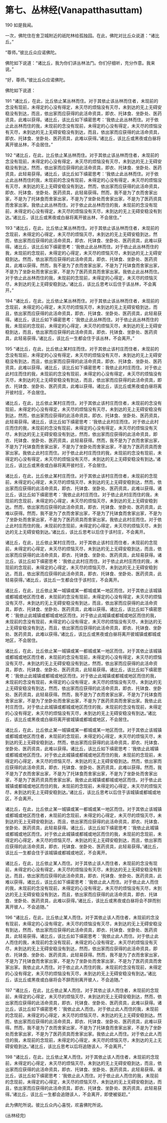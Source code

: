 # 第七、丛林经(Vanapatthasuttam)

190 如是我闻。

一次，佛陀住在舍卫城附近的祇陀林给孤独园。在此，佛陀对比丘众说道：“诸比丘。”

“尊师。”彼比丘众应诺佛陀。

佛陀如下说道：“诸比丘，我为你们讲丛林法门。你们仔细听，充分作意。我来说。”

“好，尊师。”彼比丘众应诺佛陀。

佛陀如下说道：

191 “诸比丘，在此，比丘依止某丛林而住。对于其依止该丛林而住者，未现前的念没有现前，未得定的心没有得定，未灭尽的烦恼没有灭尽，未到达的无上无碍安稳没有到达，而且，依出家而应获得的此活命资具，即衣、托钵食、坐卧处、医药资具，此难以获得。诸比丘，该比丘如下缜密思考：‘我依止此丛林而住。对于依止此丛林而住的我，未现前的念没有现前，未得定的心没有得定，未灭尽的烦恼没有灭尽，未到达的无上无碍安稳没有到达，而且，依出家而应获得的此活命资具，即衣、托钵食、坐卧处、医药资具，此难以获得。’诸比丘，该比丘或黑夜或白昼将离开彼丛林，不会居住。”

192 “诸比丘，在此，比丘依止某丛林而住。对于其依止该丛林而住者，未现前的念没有现前，未得定的心没有得定，未灭尽的烦恼没有灭尽，未到达的无上无碍安稳没有到达，然而，依出家而应获得的此活命资具，即衣、托钵食、坐卧处、医药资具，此轻易获得。诸比丘，该比丘如下缜密思考：‘我依止此丛林而住。对于依止此丛林而住的我，未现前的念没有现前，未得定的心没有得定，未灭尽的烦恼没有灭尽，未到达的无上无碍安稳没有到达，然而，依出家而应获得的此活命资具，即衣、托钵食、坐卧处、医药资具，此轻易获得。然而，我不是为了衣而舍家出家，不是为了托钵食而舍家出家，不是为了坐卧处而舍家出家，不是为了医药资具而舍家出家。我依止此丛林而住。对于依止此丛林而住的我，未现前的念没有现前，未得定的心没有得定，未灭尽的烦恼没有灭尽，未到达的无上无碍安稳没有到达。’诸比丘，该比丘或黑夜或白昼将离开彼丛林，不会居住。”

193 “诸比丘，在此，比丘依止某丛林而住。对于其依止该丛林而住者，未现前的念现前，未得定的心得定，未灭尽的烦恼灭尽，未到达的无上无碍安稳到达，然而，依出家而应获得的此活命资具，即衣、托钵食、坐卧处、医药资具，此难以获得。诸比丘，该比丘如下缜密思考：‘我依止此丛林而住。对于依止此丛林而住的我，未现前的念现前，未得定的心得定，未灭尽的烦恼灭尽，未到达的无上无碍安稳到达。然而，依出家而应获得的此活命资具，即衣、托钵食、坐卧处、医药资具，此难以获得。然而，我不是为了衣而舍家出家，不是为了托钵食而舍家出家，不是为了坐卧处而舍家出家，不是为了医药资具而舍家出家。我依止此丛林而住。对于依止此丛林而住的我，未现前的念现前，未得定的心得定，未灭尽的烦恼灭尽，未到达的无上无碍安稳到达。’诸比丘，该比丘思考以后住于该丛林，不会离开。”

194 “诸比丘，在此，比丘依止某丛林而住。对于其依止该丛林而住者，未现前的念现前，未得定的心得定，未灭尽的烦恼灭尽，未到达的无上无碍安稳到达，而且，依出家而应获得的此活命资具，即衣、托钵食、坐卧处、医药资具，此轻易获得。诸比丘，该比丘如下缜密思考：‘我依止此丛林而住。对于依止此丛林而住的我，未现前的念现前，未得定的心得定，未灭尽的烦恼灭尽，未到达的无上无碍安稳到达，而且，依出家而应获得的此活命资具，即衣、托钵食、坐卧处、医药资具，此轻易获得。’诸比丘，该比丘一生都会住于该丛林，不会离开。”

195 “诸比丘，在此，比丘依止某村庄而住。对于其依止该村庄而住者，未现前的念没有现前，未得定的心没有得定，未灭尽的烦恼没有灭尽，未到达的无上无碍安稳没有到达，而且，依出家而应获得的此活命资具，即衣、托钵食、坐卧处、医药资具，此难以获得。诸比丘，该比丘如下缜密思考：我依止此村庄而住。对于依止此村庄而住的我，未现前的念没有现前，未得定的心没有得定，未灭尽的烦恼没有灭尽，未到达的无上无碍安稳没有到达，而且，依出家而应获得的此活命资具，即衣、托钵食、坐卧处、医药资具，此难以获得。诸比丘，该比丘或黑夜或白昼将离开彼村庄，不会居住。

诸比丘，在此，比丘依止某村庄而住。对于其依止该村庄而住者，未现前的念没有现前，未得定的心没有得定，未灭尽的烦恼没有灭尽，未到达的无上无碍安稳没有到达，然而，依出家而应获得的此活命资具，即衣、托钵食、坐卧处、医药资具，此轻易获得。诸比丘，该比丘如下缜密思考：‘我依止此村庄而住。对于依止此村庄而住的我，未现前的念没有现前，未得定的心没有得定，未灭尽的烦恼没有灭尽，未到达的无上无碍安稳没有到达，然而，依出家而应获得的此活命资具，即衣、托钵食、坐卧处、医药资具，此轻易获得。然而，我不是为了衣而舍家出家，不是为了托钵食而舍家出家，不是为了坐卧处而舍家出家，不是为了医药资具而舍家出家。我依止此村庄而住。对于依止此村庄而住的我，未现前的念没有现前，未得定的心没有得定，未灭尽的烦恼没有灭尽，未到达的无上无碍安稳没有到达。’诸比丘，该比丘或黑夜或白昼将离开彼村庄，不会居住。

诸比丘，在此，比丘依止某村庄而住。对于其依止该村庄而住者，未现前的念现前，未得定的心得定，未灭尽的烦恼灭尽，未到达的无上无碍安稳到达，然而，依出家而应获得的此活命资具，即衣、托钵食、坐卧处、医药资具，此难以获得。诸比丘，该比丘如下缜密思考：‘我依止此村庄而住。对于依止此村庄而住的我，未现前的念现前，未得定的心得定，未灭尽的烦恼灭尽，未到达的无上无碍安稳到达。然而，依出家而应获得的此活命资具，即衣、托钵食、坐卧处、医药资具，此难以获得。然而，我不是为了衣而舍家出家，不是为了托钵食而舍家出家，不是为了坐卧处而舍家出家，不是为了医药资具而舍家出家。我依止此村庄而住。对于依止此村庄而住的我，未现前的念现前，未得定的心得定，未灭尽的烦恼灭尽，未到达的无上无碍安稳到达。’诸比丘，该比丘思考以后住于该村庄，不会离开。

诸比丘，在此，比丘依止某村庄而住。对于其依止该村庄而住者，未现前的念现前，未得定的心得定，未灭尽的烦恼灭尽，未到达的无上无碍安稳到达，而且，依出家而应获得的此活命资具，即衣、托钵食、坐卧处、医药资具，此轻易获得。诸比丘，该比丘如下缜密思考：‘我依止此村庄而住。对于依止此村庄而住的我，未现前的念现前，未得定的心得定，未灭尽的烦恼灭尽，未到达的无上无碍安稳到达，而且，依出家而应获得的此活命资具，即衣、托钵食、坐卧处、医药资具，此轻易获得。’诸比丘，该比丘一生都会住于该村庄，不会离开。

诸比丘，在此，比丘依止某一城镇或某一都城或某一地区而住。对于其依止该城镇或都城或地区而住者，未现前的念没有现前，未得定的心没有得定，未灭尽的烦恼没有灭尽，未到达的无上无碍安稳没有到达，而且，依出家而应获得的此活命资具，即衣、托钵食、坐卧处、医药资具，此难以获得。诸比丘，该比丘如下缜密思考：‘我依止此城镇或都城或地区而住。对于依止此城镇或都城或地区而住的我，未现前的念没有现前，未得定的心没有得定，未灭尽的烦恼没有灭尽，未到达的无上无碍安稳没有到达，而且，依出家而应获得的此活命资具，即衣、托钵食、坐卧处、医药资具，此难以获得。’诸比丘，该比丘或黑夜或白昼将离开彼城镇或都城或地区，不会居住。

诸比丘，在此，比丘依止某一城镇或某一都城或某一地区而住。对于其依止该城镇或都城或地区而住者，未现前的念没有现前，未得定的心没有得定，未灭尽的烦恼没有灭尽，未到达的无上无碍安稳没有到达，然而，依出家而应获得的此活命资具，即衣、托钵食、坐卧处、医药资具，此轻易获得。诸比丘，该比丘如下缜密思考：‘我依止此城镇或都城或地区而住。对于依止此城镇或都城或地区而住的我，未现前的念没有现前，未得定的心没有得定，未灭尽的烦恼没有灭尽，未到达的无上无碍安稳没有到达，然而，依出家而应获得的此活命资具，即衣、托钵食、坐卧处、医药资具，此轻易获得。然而，我不是为了衣而舍家出家，不是为了托钵食而舍家出家，不是为了坐卧处而舍家出家，不是为了医药资具而舍家出家。我依止此村庄而住。对于依止此城镇或都城或地区而住的我，未现前的念没有现前，未得定的心没有得定，未灭尽的烦恼没有灭尽，未到达的无上无碍安稳没有到达。’诸比丘，该比丘或黑夜或白昼将离开彼城镇或都城或地区，不会居住。

诸比丘，在此，比丘依止某一城镇或某一都城或某一地区而住。对于其依止该城镇或都城或地区而住者，未现前的念现前，未得定的心得定，未灭尽的烦恼灭尽，未到达的无上无碍安稳到达，然而，依出家而应获得的此活命资具，即衣、托钵食、坐卧处、医药资具，此难以获得。诸比丘，该比丘如下缜密思考：‘我依止此城镇或都城或地区而住。对于依止此城镇或都城或地区而住的我，未现前的念现前，未得定的心得定，未灭尽的烦恼灭尽，未到达的无上无碍安稳到达。然而，依出家而应获得的此活命资具，即衣、托钵食、坐卧处、医药资具，此难以获得。然而，我不是为了衣而舍家出家，不是为了托钵食而舍家出家，不是为了坐卧处而舍家出家，不是为了医药资具而舍家出家。我依止此城镇或都城或地区而住。对于依止此城镇或都城或地区而住的我，未现前的念现前，未得定的心得定，未灭尽的烦恼灭尽，未到达的无上无碍安稳到达。’诸比丘，该比丘思考以后住于该城镇或都城或地区，不会离开。

诸比丘，在此，比丘依止某一城镇或某一都城或某一地区而住。对于其依止该城镇或都城或地区而住者，未现前的念现前，未得定的心得定，未灭尽的烦恼灭尽，未到达的无上无碍安稳到达，而且，依出家而应获得的此活命资具，即衣、托钵食、坐卧处、医药资具，此轻易获得。诸比丘，该比丘如下缜密思考：‘我依止此城镇或都城或地区而住。对于依止此城镇或都城或地区而住的我，未现前的念现前，未得定的心得定，未灭尽的烦恼灭尽，未到达的无上无碍安稳到达，而且，依出家而应获得的此活命资具，即衣、托钵食、坐卧处、医药资具，此轻易获得。’诸比丘，该比丘一生都会住于该城镇或都城或地区，不会离开。

诸比丘，在此，比丘依止某人而住。对于其依止该人而住者，未现前的念没有现前，未得定的心没有得定，未灭尽的烦恼没有灭尽，未到达的无上无碍安稳没有到达，而且，依出家而应获得的此活命资具，即衣、托钵食、坐卧处、医药资具，此难以获得。诸比丘，该比丘如下缜密思考：‘我依止此人而住。对于依止此人而住的我，未现前的念没有现前，未得定的心没有得定，未灭尽的烦恼没有灭尽，未到达的无上无碍安稳没有到达，而且，依出家而应获得的此活命资具，即衣、托钵食、坐卧处、医药资具，此难以获得。’诸比丘，该比丘或黑夜或白昼将会不辞而别离开彼人，不会追随。”

196 “诸比丘，在此，比丘依止某人而住。对于其依止该人而住者，未现前的念没有现前，未得定的心没有得定，未灭尽的烦恼没有灭尽，未到达的无上无碍安稳没有到达，然而，依出家而应获得的此活命资具，即衣、托钵食、坐卧处、医药资具，此轻易获得。诸比丘，该比丘如下缜密思考：‘我依止此人而住。对于依止此人而住的我，未现前的念没有现前，未得定的心没有得定，未灭尽的烦恼没有灭尽，未到达的无上无碍安稳没有到达，然而，依出家而应获得的此活命资具，即衣、托钵食、坐卧处、医药资具，此轻易获得。然而，我不是为了衣而舍家出家，不是为了托钵食而舍家出家，不是为了坐卧处而舍家出家，不是为了医药资具而舍家出家。我依止此人而住。对于依止此人而住的我，未现前的念没有现前，未得定的心没有得定，未灭尽的烦恼没有灭尽，未到达的无上无碍安稳没有到达。’诸比丘，该比丘或黑夜或白昼将会不辞而别离开彼人，不会追随。”

197 “诸比丘，在此，比丘依止某人而住。对于其依止该人而住者，未现前的念现前，未得定的心得定，未灭尽的烦恼灭尽，未到达的无上无碍安稳到达，然而，依出家而应获得的此活命资具，即衣、托钵食、坐卧处、医药资具，此难以获得。诸比丘，该比丘如下缜密思考：‘我依止此人而住。对于依止此人而住的我，未现前的念现前，未得定的心得定，未灭尽的烦恼灭尽，未到达的无上无碍安稳到达。然而，依出家而应获得的此活命资具，即衣、托钵食、坐卧处、医药资具，此难以获得。然而，我不是为了衣而舍家出家，不是为了托钵食而舍家出家，不是为了坐卧处而舍家出家，不是为了医药资具而舍家出家。我依止此人而住。对于依止此人而住的我，未现前的念现前，未得定的心得定，未灭尽的烦恼灭尽，未到达的无上无碍安稳到达。’诸比丘，该比丘思考以后将追随该人，不会离开。”

198 “诸比丘，在此，比丘依止某人而住。对于其依止该人而住者，未现前的念现前，未得定的心得定，未灭尽的烦恼灭尽，未到达的无上无碍安稳到达，而且，依出家而应获得的此活命资具，即衣、托钵食、坐卧处、医药资具，此轻易获得。诸比丘，该比丘如下缜密思考：‘我依止此人而住。对于依止此人而住的我，未现前的念现前，未得定的心得定，未灭尽的烦恼灭尽，未到达的无上无碍安稳到达，而且，依出家而应获得的此活命资具，即衣、托钵食、坐卧处、医药资具，此轻易获得。’诸比丘，该比丘一生都会追随该人，不会离开，即使被驱赶。”

此为佛陀所说。彼比丘众内心喜悦，欢喜佛陀所说。

(丛林经完)
